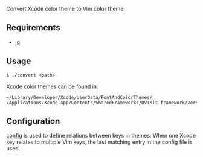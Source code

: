 Convert Xcode color theme to Vim color theme

## Requirements
* [jq](https://github.com/stedolan/jq)

## Usage

    $ ./convert <path>

Xcode color themes can be found in:

    ~/Library/Developer/Xcode/UserData/FontAndColorThemes/
    /Applications/Xcode.app/Contents/SharedFrameworks/DVTKit.framework/Versions/A/Resources/FontAndColorThemes/

## Configuration

[config](config) is used to define relations between keys in themes. When one
Xcode key relates to multiple Vim keys, the last matching entry in the config
file is used.
